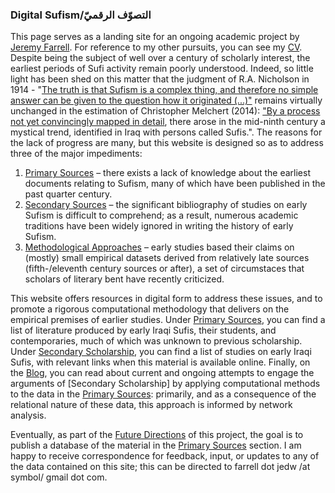 ### Digital Sufism/التصوّف الرقميّ

This page serves as a landing site for an ongoing academic project by [Jeremy Farrell](https://emory.academia.edu/JeremyFarrell). For reference to my other pursuits, you can see my [CV](https://github.com/zurstadt/digitalsufism/cv). Despite being the subject of well over a century of scholarly interest, the earliest periods of Sufi activity remain poorly understood. Indeed, so little light has been shed on this matter that the judgment of R.A. Nicholson in 1914 - "[The truth is that Sufism is a complex thing, and therefore no simple answer can be given to the question how it originated (...)"](https://books.google.com/books?id=V7H_sQuCJsoC&printsec=frontcover&dq=r.a.+nicholson&hl=en&sa=X&ved=0ahUKEwj3rPfMvOjeAhVDPawKHZfiDDMQ6AEITjAH#v=onepage&q=complex&f=false ) remains virtually unchanged in the estimation of Christopher Melchert (2014): ["By a process not yet convincingly mapped in detail](https://books.google.com/books?id=0Z2TBQAAQBAJ&printsec=frontcover&dq=cambridge+companion+to+sufism&hl=en&sa=X&ved=0ahUKEwi1gOiQvujeAhVM-qwKHXFRB5wQ6AEIKjAA#v=snippet&q=by%20a%20process%20not%20yet%20convincingly&f=false), there arose in the mid-ninth century a mystical trend, identified in Iraq with persons called Sufis.". The reasons for the lack of progress are many, but this website is designed so as to address three of the major impediments: 

1. [Primary Sources](https://github.com/zurstadt/digitalsufism/primarysources) –  there exists a lack of knowledge about the earliest documents relating to Sufism, many of which have been published in the past quarter century.
2. [Secondary Sources](https://github.com/zurstadt/digitalsufism/secondarysources) – the significant bibliography of studies on early Sufism is difficult to comprehend; as a result, numerous academic traditions have been widely ignored in writing the history of early Sufism.
3. [Methodological Approaches](https://github.com/zurstadt/digitalsufism/computationblog) – early studies based their claims on (mostly) small empirical datasets derived from relatively late sources (fifth-/eleventh century sources or after), a set of circumstaces that scholars of literary bent have recently criticized.

This website offers resources in digital form to address these issues, and to promote a rigorous computational methodology that delivers on the empirical premises of earlier studies. Under [Primary Sources](https://github.com/zurstadt/digitalsufism/primarysources), you can find a list of literature produced by early Iraqi Sufis, their students, and contemporaries, much of which was unknown to previous scholarship. Under [Secondary Scholarship](https://github.com/zurstadt/digitalsufism/secondarysorces), you can find a list of studies on early Iraqi Sufis, with relevant links when this material is available online. Finally, on the [Blog](https://github.com/zurstadt/digitalsufism/computationblog), you can read about current and ongoing attempts to engage the arguments of [Secondary Scholarship] by applying computational methods to the data in the [Primary Sources](https://github.com/zurstadt/digitalsufism/primarysources): primarily, and as a consequence of the relational nature of these data, this approach is informed by network analysis.

Eventually, as part of the [Future Directions](https://github.com/zurstadt/digitalsufism/futuredirections) of this project, the goal is to publish a database of the material in the [Primary Sources](https://github.com/zurstadt/digitalsufism/primarysources) section. I am happy to receive correspondence for feedback, input, or updates to any of the data contained on this site; this can be directed to farrell dot jedw /at symbol/ gmail dot com.

